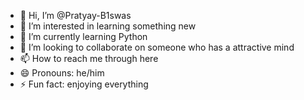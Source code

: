 - 👋 Hi, I’m @Pratyay-B1swas
- 👀 I’m interested in learning something new
- 🌱 I’m currently learning Python
- 💞️ I’m looking to collaborate on someone who has a attractive mind
- 📫 How to reach me through here
- 😄 Pronouns: he/him
- ⚡ Fun fact: enjoying everything

<!---
Pratyay-B1swas/Pratyay-B1swas is a ✨ special ✨ repository because its `README.md` (this file) appears on your GitHub profile.
You can click the Preview link to take a look at your changes.
--->

